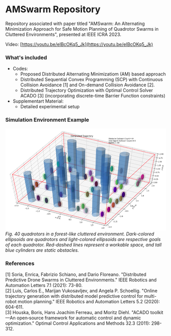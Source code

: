 # AMSwarm Repository 

Repository associated with paper titled "AMSwarm: An Alternating Minimization Approach for Safe Motion Planning of Quadrotor Swarms in Cluttered Environments", presented at IEEE ICRA 2023.

Video: [https://youtu.be/eIBcOKq5_Jk](https://youtu.be/eIBcOKq5_Jk)
### What's included

* Codes: 
    * Proposed Distributed Alternating Minimizatiom (AM) based approach
    * Distributed Sequential Convex Programming (SCP) with Continuous Collision Avoidance [1] and On-demand Collision Avoidance [2].
    * Distributed Trajectory Optimization with Optimal Control Solver ACADO [3] (incorporating discrete-time Barrier Function constraints)
* Supplementart Material:
    * Detailed experimental setup

### Simulation Environment Example

![sim_env](amswarm/data/sim_env.png)  
_Fig. 40 quadrotors in a forest-like cluttered environment. Dark-colored ellipsoids are quadrotors and light-colored ellipsoids are respective goals of each quadrotor. Red-dashed lines represent a workable space, and tall blue cylinders are static obstacles._

### References
[1] Soria, Enrica, Fabrizio Schiano, and Dario Floreano. "Distributed Predictive Drone Swarms in Cluttered Environments." IEEE Robotics and Automation Letters 7.1 (2021): 73-80.    
[2] Luis, Carlos E., Marijan Vukosavljev, and Angela P. Schoellig. "Online trajectory generation with distributed model predictive control for multi-robot motion planning." IEEE Robotics and Automation Letters 5.2 (2020): 604-611.  
[3] Houska, Boris, Hans Joachim Ferreau, and Moritz Diehl. "ACADO toolkit—An open‐source framework for automatic control and dynamic optimization." Optimal Control Applications and Methods 32.3 (2011): 298-312.
